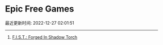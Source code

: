 # Epic Free Games

最近更新时间: 2022-12-27 02:01:51

--- 
1. [F.I.S.T.: Forged In Shadow Torch](https://store.epicgames.com/en-US/p/fist-forged-in-shadow-torch) 
